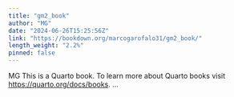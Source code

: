 ```yaml
---
title: "gm2_book"
author: "MG"
date: "2024-06-26T15:25:56Z"
link: "https://bookdown.org/marcogarofalo31/gm2_book/"
length_weight: "2.2%"
pinned: false
---
```


MG This is a Quarto book. To learn more about Quarto books visit https://quarto.org/docs/books. ...
